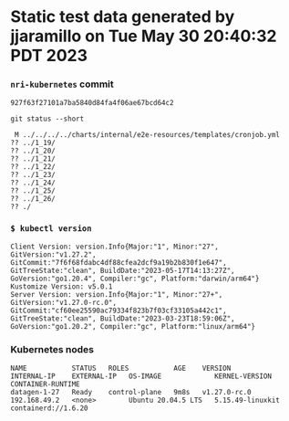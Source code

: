 # Static test data generated by jjaramillo on Tue May 30 20:40:32 PDT 2023

### `nri-kubernetes` commit
```
927f63f27101a7ba5840d84fa4f06ae67bcd64c2
```

`git status --short`

```
 M ../../../../charts/internal/e2e-resources/templates/cronjob.yml
?? ../1_19/
?? ../1_20/
?? ../1_21/
?? ../1_22/
?? ../1_23/
?? ../1_24/
?? ../1_25/
?? ../1_26/
?? ./
```

### `$ kubectl version`
```
Client Version: version.Info{Major:"1", Minor:"27", GitVersion:"v1.27.2", GitCommit:"7f6f68fdabc4df88cfea2dcf9a19b2b830f1e647", GitTreeState:"clean", BuildDate:"2023-05-17T14:13:27Z", GoVersion:"go1.20.4", Compiler:"gc", Platform:"darwin/arm64"}
Kustomize Version: v5.0.1
Server Version: version.Info{Major:"1", Minor:"27+", GitVersion:"v1.27.0-rc.0", GitCommit:"cf60ee25590ac79334f823b7f03cf33105a442c1", GitTreeState:"clean", BuildDate:"2023-03-23T18:59:06Z", GoVersion:"go1.20.2", Compiler:"gc", Platform:"linux/arm64"}
```

### Kubernetes nodes
```
NAME           STATUS   ROLES           AGE    VERSION        INTERNAL-IP    EXTERNAL-IP   OS-IMAGE             KERNEL-VERSION     CONTAINER-RUNTIME
datagen-1-27   Ready    control-plane   9m8s   v1.27.0-rc.0   192.168.49.2   <none>        Ubuntu 20.04.5 LTS   5.15.49-linuxkit   containerd://1.6.20
```
